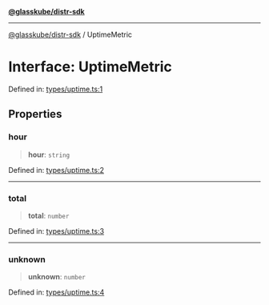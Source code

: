 [**@glasskube/distr-sdk**](../README.md)

---

[@glasskube/distr-sdk](../README.md) / UptimeMetric

# Interface: UptimeMetric

Defined in: [types/uptime.ts:1](https://github.com/glasskube/distr/blob/6a35007de6a2b1a70636ce4347f91486536bfef5/sdk/js/src/types/uptime.ts#L1)

## Properties

### hour

> **hour**: `string`

Defined in: [types/uptime.ts:2](https://github.com/glasskube/distr/blob/6a35007de6a2b1a70636ce4347f91486536bfef5/sdk/js/src/types/uptime.ts#L2)

---

### total

> **total**: `number`

Defined in: [types/uptime.ts:3](https://github.com/glasskube/distr/blob/6a35007de6a2b1a70636ce4347f91486536bfef5/sdk/js/src/types/uptime.ts#L3)

---

### unknown

> **unknown**: `number`

Defined in: [types/uptime.ts:4](https://github.com/glasskube/distr/blob/6a35007de6a2b1a70636ce4347f91486536bfef5/sdk/js/src/types/uptime.ts#L4)
